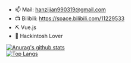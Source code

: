 * 📫 Mail: hanzijian990319@gmail.com  
* 📺 Bilibili: https://space.bilibili.com/11229533
* ⛏ Vue.js  
* 🍎 Hackintosh Lover

[![Anurag's github stats](https://github-readme-stats.vercel.app/api?username=Coceki&show_icons=true&title_color=31456A&icon_color=31456A&bg_color=180,EBF3FA,DDE7F3)](https://github.com/anuraghazra/github-readme-stats)  
[![Top Langs](https://github-readme-stats.vercel.app/api/top-langs/?username=Coceki&title_color=31456A&bg_color=180,EBF3FA,DDE7F3&layout=compact)](https://github.com/anuraghazra/github-readme-stats)